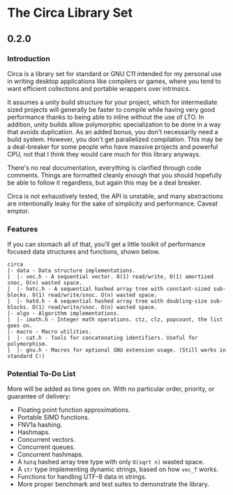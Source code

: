 # The Circa Library Set
## 0.2.0

### Introduction

Circa is a library set for standard or GNU C11 intended for my personal use in
writing desktop applications like compilers or games, where you tend to want
efficient collections and portable wrappers over intrinsics.

It assumes a unity build structure for your project, which for intermediate
sized projects will generally be faster to compile while having very good
performance thanks to being able to inline without the use of LTO. In addition,
unity builds allow polymorphic specialization to be done in a way that avoids
duplication. As an added bonus, you don't necessarily need a build system.
However, you don't get parallelized compilation. This may be a deal-breaker for
some people who have massive projects and powerful CPU, not that I think they
would care much for this library anyways.

There's no real documentation, everything is clarified through code comments.
Things are formatted cleanly enough that you should hopefully be able to follow
it regardless, but again this may be a deal breaker.

Circa is not exhaustively tested, the API is unstable, and many abstractions are
intentionally leaky for the sake of simplicity and performance. Caveat emptor.

### Features

If you can stomach all of that, you'll get a little toolkit of performance
focused data structures and functions, shown below.

```
circa
|- data - Data structure implementations.
|  |- vec.h - A sequential vector. O(1) read/write, O(1) amortized snoc, O(n) wasted space.
|  |- hatc.h - A sequential hashed array tree with constant-sized sub-blocks. O(1) read/write/snoc. O(n) wasted space.
|  |- hatd.h - A sequential hashed array tree with doubling-size sub-blocks. O(1) read/write/snoc. O(n) wasted space.
|- algo - Algorithm implementations.
|  |- imath.h - Integer math operations. ctz, clz, popcount, the list goes on.
|- macro - Macro utilities.
|  |- cat.h - Tools for concatenating identifiers. Useful for polymorphism.
|  |- gnu.h - Macros for optional GNU extension usage. (Still works in standard C!)
```

### Potential To-Do List

More will be added as time goes on. With no particular order, priority, or
guarantee of delivery:

- Floating point function approximations.
- Portable SIMD functions.
- FNV1a hashing.
- Hashmaps.
- Concurrent vectors.
- Concurrent queues.
- Concurrent hashmaps.
- A `hatq` hashed array tree type with only `O(sqrt n)` wasted space.
- A `str` type implementing dynamic strings, based on how `vec_T` works.
- Functions for handling UTF-8 data in strings.
- More proper benchmark and test suites to demonstrate the library.

